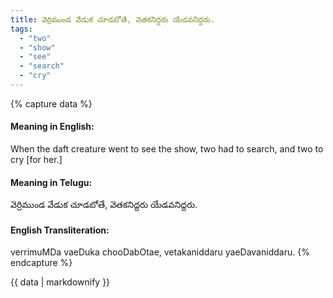 ```yaml
---
title: వెర్రిముండ వేడుక చూడబోతే, వెతకనిద్దరు యేడవనిద్దరు.
tags:
  - "two"
  - "show"
  - "see"
  - "search"
  - "cry"
---
```


{% capture data %}
#### Meaning in English:
When the daft creature went to see the show, two had to search, and two to cry [for her.]

#### Meaning in Telugu:
వెర్రిముండ వేడుక చూడబోతే, వెతకనిద్దరు యేడవనిద్దరు.

#### English Transliteration:
verrimuMDa vaeDuka chooDabOtae, vetakaniddaru yaeDavaniddaru.
{% endcapture %}

{{ data | markdownify }}

